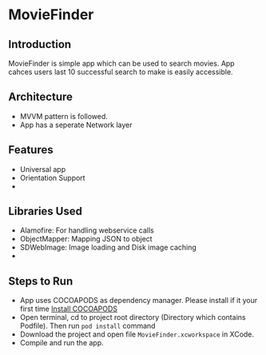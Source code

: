 # MovieFinder

Introduction
---------

MovieFinder is simple app which can be used to search movies. App cahces users last 10 successful search to make is easily accessible.

Architecture
--------
* MVVM pattern is followed.
* App has a seperate Network layer


Features
-------
* Universal app
* Orientation Support
*

Libraries Used
-------

* Alamofire: For handling webservice calls
* ObjectMapper: Mapping JSON to object
* SDWebImage: Image loading and Disk image caching
* 

Steps to Run 
-------

* App uses COCOAPODS as dependency manager. Please install if it your first time [Install COCOAPODS](http://cocoapods.org)
* Open terminal, cd to project root directory (Directory which contains Podfile). Then run ```pod install``` command
* Download the project and open file ```MovieFinder.xcworkspace``` in XCode. 
* Compile and run the app.
